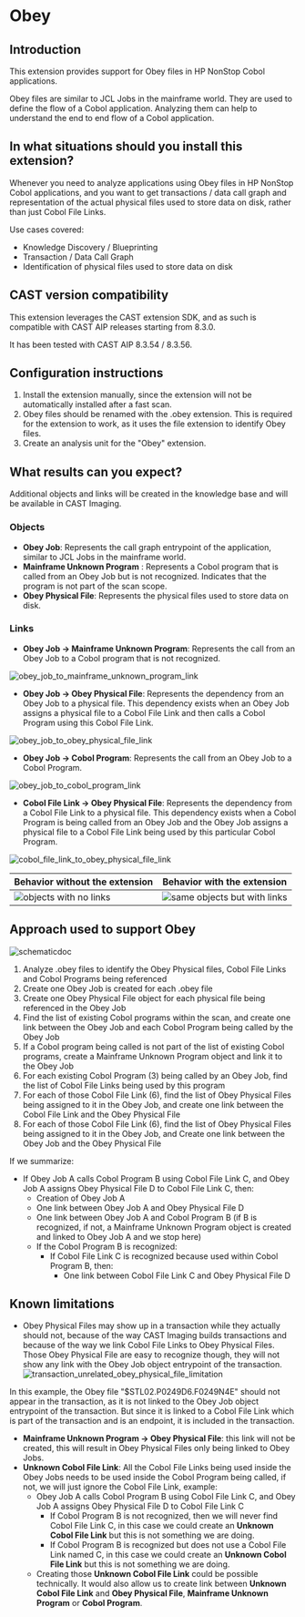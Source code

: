 # Obey

## Introduction

This extension provides support for Obey files in HP NonStop Cobol applications.

Obey files are similar to JCL Jobs in the mainframe world. They are used to define the flow of a Cobol application.
Analyzing them can help to understand the end to end flow of a Cobol application.

## In what situations should you install this extension?

Whenever you need to analyze applications using Obey files in HP NonStop Cobol 
applications, and you want to get transactions / data call graph and representation of the actual physical files used to store data on disk, 
rather than just Cobol File Links.

Use cases covered:

- Knowledge Discovery / Blueprinting
- Transaction / Data Call Graph
- Identification of physical files used to store data on disk

## CAST version compatibility

This extension leverages the CAST extension SDK, and as such is compatible with CAST AIP releases starting from 8.3.0.

It has been tested with CAST AIP 8.3.54 / 8.3.56.

## Configuration instructions

1. Install the extension manually, since the extension will not be automatically installed after a fast scan.
2. Obey files should be renamed with the .obey extension. 
This is required for the extension to work, as it uses the file extension to identify Obey files.
3. Create an analysis unit for the "Obey" extension.

## What results can you expect?

Additional objects and links will be created in the knowledge base and will be available in CAST Imaging.

### Objects

- **Obey Job**: Represents the call graph entrypoint of the application, similar to JCL Jobs in the mainframe world.
- **Mainframe Unknown Program** : Represents a Cobol program that is called from an Obey Job but is not recognized. Indicates that the program is not part of the scan scope.
- **Obey Physical File**: Represents the physical files used to store data on disk.

### Links

- **Obey Job -> Mainframe Unknown Program**: Represents the call from an Obey Job to a Cobol program that is not recognized.

![obey_job_to_mainframe_unknown_program_link](images/obey_job_to_mainframe_unknown_program_link.png)
- **Obey Job -> Obey Physical File**: Represents the dependency from an Obey Job to a physical file. This dependency exists when an Obey Job assigns a physical file to a Cobol File Link and then calls a Cobol Program using this Cobol File Link.

![obey_job_to_obey_physical_file_link](images/obey_job_to_obey_physical_file_link.png)
- **Obey Job -> Cobol Program**: Represents the call from an Obey Job to a Cobol Program.

![obey_job_to_cobol_program_link](images/obey_job_to_cobol_program_link.png)
- **Cobol File Link -> Obey Physical File**: Represents the dependency from a Cobol File Link to a physical file. This dependency exists when a Cobol Program is being called from an Obey Job and the Obey Job assigns a physical file to a Cobol File Link being used by this particular Cobol Program.

![cobol_file_link_to_obey_physical_file_link](images/cobol_file_link_to_obey_physical_file_link.png)


| Behavior without the extension                                         | Behavior with the extension                                               |
|------------------------------------------------------------------------|---------------------------------------------------------------------------|
| ![objects with no links](images/results_without_extension_imaging.png) | ![same objects but with links](images/results_with_extension_imaging.png) |

## Approach used to support Obey

![schematicdoc](images/schematicdoc.png)

1. Analyze .obey files to identify the Obey Physical files, Cobol File Links and Cobol Programs being referenced
2. Create one Obey Job is created for each .obey file
3. Create one Obey Physical File object for each physical file being referenced in the Obey Job
4. Find the list of existing Cobol programs within the scan, and create one link between the Obey Job and each Cobol Program being called by the Obey Job
5. If a Cobol program being called is not part of the list of existing Cobol programs, create a Mainframe Unknown Program object and link it to the Obey Job 
6. For each existing Cobol Program (3) being called by an Obey Job, find the list of Cobol File Links being used by this program
7. For each of those Cobol File Link (6), find the list of Obey Physical Files being assigned to it in the Obey Job, and create one link between the Cobol File Link and the Obey Physical File
8. For each of those Cobol File Link (6), find the list of Obey Physical Files being assigned to it in the Obey Job, and Create one link between the Obey Job and the Obey Physical File

If we summarize:
- If Obey Job A calls Cobol Program B using Cobol File Link C, and Obey Job A assigns Obey Physical File D to Cobol File Link C, then:
  - Creation of Obey Job A
  - One link between Obey Job A and Obey Physical File D
  - One link between Obey Job A and Cobol Program B (if B is recognized, if not, a Mainframe Unknown Program object is created and linked to Obey Job A and we stop here)
  - If the Cobol Program B is recognized:
    - If Cobol File Link C is recognized because used within Cobol Program B, then:
      - One link between Cobol File Link C and Obey Physical File D
      

## Known limitations

- Obey Physical Files may show up in a transaction while they actually should not, because of the way CAST Imaging builds transactions and because of the way we link Cobol File Links to Obey Physical Files. Those Obey Physical File are easy to recognize though, they will not show any link with the Obey Job object entrypoint of the transaction.
![transaction_unrelated_obey_physical_file_limitation](images/transaction_unrelated_obey_physical_file_limitation.png)

In this example, the Obey file "$STL02.P0249D6.F0249N4E" should not appear in the transaction, as it is not linked to the Obey Job object entrypoint of the transaction. But since it is linked to a Cobol File Link which is part of the transaction and is an endpoint, it is included in the transaction.

- **Mainframe Unknown Program -> Obey Physical File**: this link will not be created, this will result in Obey Physical Files only being linked to Obey Jobs.
- **Unknown Cobol File Link**: All the Cobol File Links being used inside the Obey Jobs needs to be used inside the Cobol Program being called, if not, we will just ignore the Cobol File Link, example:
  - Obey Job A calls Cobol Program B using Cobol File Link C, and Obey Job A assigns Obey Physical File D to Cobol File Link C
    - If Cobol Program B is not recognized, then we will never find Cobol File Link C, in this case we could create an **Unknown Cobol File Link** but this is not something we are doing.
    - If Cobol Program B is recognized but does not use a Cobol File Link named C, in this case we could create an **Unknown Cobol File Link** but this is not something we are doing.
  - Creating those **Unknown Cobol File Link** could be possible technically. It would also allow us to create link between **Unknown Cobol File Link** and **Obey Physical File**, **Mainframe Unknown Program** or **Cobol Program**. 